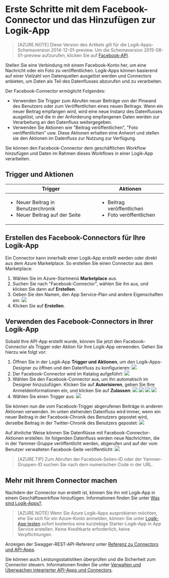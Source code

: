 <properties
   pageTitle="Verwendung des Facebook-Connectors in Logik-Apps | Microsoft Azure App Service"
   description="Erstellen und Konfigurieren des Facebook-Connectors oder einer API-App und Verwenden in einer Logik-App in Azure App Service"
   services="app-service\logic"
   documentationCenter=".net,nodejs,java"
   authors="rajeshramabathiran"
   manager="erikre"
   editor=""/>

<tags
   ms.service="app-service-logic"
   ms.devlang="multiple"
   ms.topic="article"
   ms.tgt_pltfrm="na"
   ms.workload="integration"
   ms.date="03/16/2016"
   ms.author="rajram"/>


# Erste Schritte mit dem Facebook-Connector und das Hinzufügen zur Logik-App
>[AZURE.NOTE] Diese Version des Artikels gilt für die Logik-Apps-Schemaversion 2014-12-01-preview. Um die Schemaversion 2015-08-01-preview aufzurufen, klicken Sie auf [Facebook-API](../connectors/connectors-create-api-facebook.md).

Stellen Sie eine Verbindung mit einem Facebook-Konto her, um eine Nachricht oder ein Foto zu veröffentlichen. Logik-Apps können basierend auf einer Vielzahl von Datenquellen ausgelöst werden und Connectors anbieten, um Daten als Teil des Datenflusses abzurufen und zu verarbeiten.

Der Facebook-Connector ermöglicht Folgendes:

- Verwenden Sie Trigger zum Abrufen neuer Beiträge von der Pinwand des Benutzers oder zum Veröffentlichen eines neuen Beitrags. Wenn ein neuer Beitrag empfangen wird, wird eine neue Instanz des Datenflusses ausgelöst, und die in der Anforderung empfangenen Daten werden zur Verarbeitung an den Datenfluss weitergegeben.
- Verwenden Sie Aktionen wie "Beitrag veröffentlichen", "Foto veröffentlichen" usw. Diese Aktionen erhalten eine Antwort und stellen sie den Aktionen im Datenfluss zur Nutzung zur Verfügung.

Sie können den Facebook-Connector dem geschäftlichen Workflow hinzufügen und Daten im Rahmen dieses Workflows in einer Logik-App verarbeiten.

## Trigger und Aktionen

Trigger | Aktionen
--- | ---
<ul><li>Neuer Beitrag in Benutzerchronik</li><li>Neuer Beitrag auf der Seite</li></ul> | <ul><li>Beitrag veröffentlichen</li><li>Foto veröffentlichen</li></ul>



## Erstellen des Facebook-Connectors für Ihre Logik-App
Ein Connector kann innerhalb einer Logik-App erstellt werden oder direkt aus dem Azure Marketplace. So erstellen Sie einen Connector aus dem Marketplace:

1. Wählen Sie im Azure-Startmenü **Marketplace** aus.
2. Suchen Sie nach "Facebook-Connector", wählen Sie ihn aus, und klicken Sie dann auf **Erstellen**.
3. Geben Sie den Namen, den App Service-Plan und andere Eigenschaften ein: ![][1]
4.	Klicken Sie auf **Erstellen**.


## Verwenden des Facebook-Connectors in Ihrer Logik-App
Sobald Ihre API-App erstellt wurde, können Sie jetzt den Facebook-Connector als Trigger oder Aktion für Ihre Logik-App verwenden. Gehen Sie hierzu wie folgt vor:

1.	Öffnen Sie in der Logik-App **Trigger und Aktionen**, um den Logik-Apps-Designer zu öffnen und den Datenfluss zu konfigurieren: ![][3]
2.	Der Facebook-Connector wird im Katalog aufgeführt: ![][4]
3. Wählen Sie den Facebook-Connector aus, um ihn automatisch im Designer hinzuzufügen. Klicken Sie auf **Autorisieren**, geben Sie Ihre Anmeldeinformationen ein, und klicken Sie auf **Zulassen**: ![][5] ![][6] ![][7] ![][8]
4.	Wählen Sie einen Trigger aus: ![][9]

Sie können nun die vom Facebook-Trigger abgerufenen Beiträge in anderen Aktionen verwenden. Im unten stehenden Datenfluss wird immer, wenn ein neuer Beitrag in der Facebook-Chronik des Benutzers gepostet wird, derselbe Beitrag in der Twitter-Chronik des Benutzers gepostet: ![][10]

Auf ähnliche Weise können Sie Datenflüsse mit Facebook-Connector-Aktionen erstellen. Im folgenden Datenfluss werden neue Nachrichten, die in der Yammer-Gruppe veröffentlicht werden, abgerufen und auf der vom Benutzer verwalteten Facebook-Seite veröffentlicht: ![][11]

> [AZURE.TIP] Zum Abrufen der Facebook-Seiten-ID oder der Yammer-Gruppen-ID suchen Sie nach dem numerischen Code in der URL.

## Mehr mit Ihrem Connector machen
Nachdem der Connector nun erstellt ist, können Sie ihn mit Logik-App in einem Geschäftsworkflow hinzufügen. Informationen finden Sie unter [Was sind Logik-Apps?](app-service-logic-what-are-logic-apps.md).

>[AZURE.NOTE] Wenn Sie Azure Logik-Apps ausprobieren möchten, ehe Sie sich für ein Azure-Konto anmelden, können Sie unter [Logik-App testen](https://tryappservice.azure.com/?appservice=logic) sofort kostenlos eine kurzlebige Starter-Logik-App in App Service erstellen. Keine Kreditkarte erforderlich, keine Verpflichtungen.

Anzeigen der Swagger-REST-API-Referenz unter [Referenz zu Connectors und API-Apps](http://go.microsoft.com/fwlink/p/?LinkId=529766).

Sie können auch Leistungsstatistiken überprüfen und die Sicherheit zum Connector steuern. Informationen finden Sie unter [Verwalten und Überwachen integrierter API-Apps und Connectors](app-service-logic-monitor-your-connectors.md).

<!--Image references-->
[1]: ./media/app-service-logic-connector-facebook/img1.png
[2]: ./media/app-service-logic-connector-facebook/img2.png
[3]: ./media/app-service-logic-connector-facebook/img3.png
[4]: ./media/app-service-logic-connector-facebook/img4.png
[5]: ./media/app-service-logic-connector-facebook/img5.png
[6]: ./media/app-service-logic-connector-facebook/img6.png
[7]: ./media/app-service-logic-connector-facebook/img7.png
[8]: ./media/app-service-logic-connector-facebook/img8.png
[9]: ./media/app-service-logic-connector-facebook/img9.png
[10]: ./media/app-service-logic-connector-facebook/img10.png
[11]: ./media/app-service-logic-connector-facebook/img11.png

<!---HONumber=AcomDC_0323_2016-->